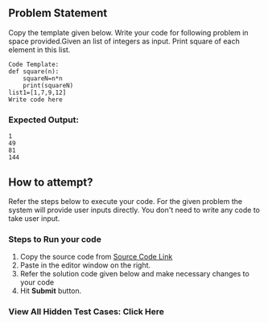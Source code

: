 ## Problem Statement
Copy the template given below. Write your code for following problem in space 
provided.Given an list of integers as input. Print square of each element in this list.

```
Code Template:
def square(n):
    squareN=n*n
    print(squareN)
list1=[1,7,9,12]
Write code here
```

### Expected Output:

```
1
49
81
144
```

## How to attempt?
Refer the steps below to execute your code.
For the given problem the system will provide user inputs directly. You don't need to write any code to take user input.

### Steps to Run your code

1. Copy the source code from [Source Code Link](https://raw.githubusercontent.com/Aartiarora22/Lab_assignments/main/R5/T1/Main.java)
2. Paste in the editor window on the right.
3. Refer the solution code given below and make necessary changes to your code
4. Hit **Submit** button.

### View All Hidden Test Cases: Click Here
